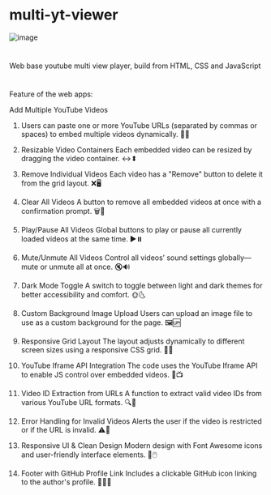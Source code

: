 # multi-yt-viewer
![image](https://github.com/user-attachments/assets/ff63c16d-13d2-4c6a-9e58-7d76b8df13d8)
#
Web base youtube multi view player, build from HTML, CSS and  JavaScript
#
Feature of the web apps:

Add Multiple YouTube Videos
1. Users can paste one or more YouTube URLs (separated by commas or spaces) to embed multiple videos dynamically. 🎥➕

2. Resizable Video Containers
Each embedded video can be resized by dragging the video container. ↔️⬍

3. Remove Individual Videos
Each video has a "Remove" button to delete it from the grid layout. ❌🖥️

4. Clear All Videos
A button to remove all embedded videos at once with a confirmation prompt. 🗑️🧹

5. Play/Pause All Videos
Global buttons to play or pause all currently loaded videos at the same time. ▶️⏸️

6. Mute/Unmute All Videos
Control all videos’ sound settings globally—mute or unmute all at once. 🔇🔊

7. Dark Mode Toggle
A switch to toggle between light and dark themes for better accessibility and comfort. 🌞🌜

8. Custom Background Image Upload
Users can upload an image file to use as a custom background for the page. 🖼️🆙

9. Responsive Grid Layout
The layout adjusts dynamically to different screen sizes using a responsive CSS grid. 🧱📱

10. YouTube Iframe API Integration
The code uses the YouTube Iframe API to enable JS control over embedded videos. 🧩📺

11. Video ID Extraction from URLs
A function to extract valid video IDs from various YouTube URL formats. 🔍🔗

12. Error Handling for Invalid Videos
Alerts the user if the video is restricted or if the URL is invalid. ⚠️🚫

13. Responsive UI & Clean Design
Modern design with Font Awesome icons and user-friendly interface elements. 🎨🖱️

14. Footer with GitHub Profile Link
Includes a clickable GitHub icon linking to the author's profile. 🔗🐱‍💻


